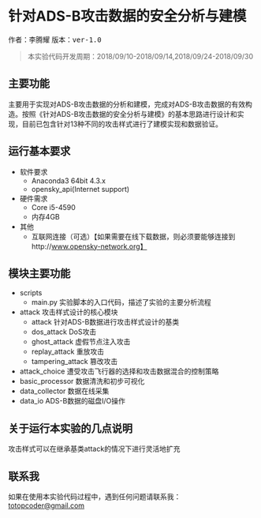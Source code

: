 # 针对ADS-B攻击数据的安全分析与建模

<kbd>作者：李腾耀</kbd>
<kbd>版本：ver-1.0</kbd>

> 本实验代码开发周期：2018/09/10-2018/09/14,2018/09/24-2018/09/30

## 主要功能

主要用于实现对ADS-B攻击数据的分析和建模，完成对ADS-B攻击数据的有效构造。按照《针对ADS-B攻击数据的安全分析与建模》的基本思路进行设计和实现，目前已包含针对13种不同的攻击样式进行了建模实现和数据验证。

## 运行基本要求

- 软件要求
  - Anaconda3 64bit 4.3.x
  - opensky_api(Internet support)
- 硬件需求
  - Core i5-4590
  - 内存4GB
- 其他
  - 互联网连接（可选）【如果需要在线下载数据，则必须要能够连接到http://www.opensky-network.org】

## 模块主要功能

- scripts
  - main.py  实验脚本的入口代码，描述了实验的主要分析流程
- attack 攻击样式设计的核心模块
  - attack 针对ADS-B数据进行攻击样式设计的基类
  - dos_attack DoS攻击
  - ghost_attack 虚假节点注入攻击
  - replay_attack 重放攻击
  - tampering_attack 篡改攻击
- attack_choice 遭受攻击飞行器的选择和攻击数据混合的控制策略
- basic_processor 数据清洗和初步可视化
- data_collector 数据在线采集
- data_io ADS-B数据的磁盘I/O操作

## 关于运行本实验的几点说明

攻击样式可以在继承基类attack的情况下进行灵活地扩充

## 联系我

如果在使用本实验代码过程中，遇到任何问题请联系我：totopcoder@gmail.com